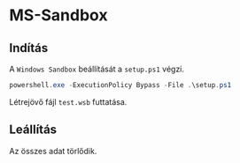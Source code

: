 # MS-Sandbox

## Indítás
A `Windows Sandbox` beállítását a `setup.ps1` végzi.
```powershell
powershell.exe -ExecutionPolicy Bypass -File .\setup.ps1
```
Létrejövő fájl `test.wsb` futtatása.

## Leállítás
Az összes adat törlődik.